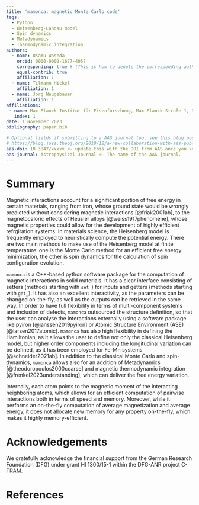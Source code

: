 ```yaml
---
title: 'mamonca: magnetic Monte Carlo code'
tags:
  - Python
  - Heisenberg-Landau model
  - Spin dynamics
  - Metadynamics
  - Thermodynamic integration
authors:
  - name: Osamu Waseda
    orcid: 0000-0002-1677-4057
    corresponding: true # (This is how to denote the corresponding author)
    equal-contrib: true
    affiliation: 1
  - name: Tilmann Hickel
    affiliation: 1
  - name: Jörg Neugebauer
    affiliation: 1
affiliations:
 - name: Max-Planck-Institut für Eisenforschung, Max-Planck-Straße 1, D-40237 Düsseldorf, Germany
   index: 1
date: 1 November 2023
bibliography: paper.bib

# Optional fields if submitting to a AAS journal too, see this blog post:
# https://blog.joss.theoj.org/2018/12/a-new-collaboration-with-aas-publishing
aas-doi: 10.3847/xxxxx <- update this with the DOI from AAS once you know it.
aas-journal: Astrophysical Journal <- The name of the AAS journal.
---
```


# Summary

Magnetic interactions account for a significant portion of free energy in certain materials, ranging from iron, whose ground state would be wrongly predicted without considering magnetic interactions [@friak2001ab], to the magnetocaloric effects of Heusler alloys [@weiss1917phenomene], whose magnetic properties could allow for the development of highly efficient refrgiration systems. In materials science, the Heisenberg model is frequently employed to heuristically compute the potential energy. There are two main methods to make use of the Heisenberg model at finite temperature: one is the Monte Carlo method for an efficient free energy minimization, the other is spin dynamics for the calculation of spin configuration evolution.

`mamonca` is a C++-based python software package for the computation of magnetic interactions in solid materials. It has a clear interface consisting of setters (methods starting with `set_`) for inputs and getters (methods starting with `get_`). It has also an excellent interactivity, as the parameters can be changed on-the-fly, as well as the outputs can be retrieved in the same way. In order to have full flexibility in terms of multi-component systems and inclusion of defects, `mamonca` outsourced the structure definition, so that the user can analyse the interactions externally using a software package like pyiron [@janssen2019pyiron] or Atomic Structure Environment (ASE) [@larsen2017atomic]. `mamonca` has also high flexibility in defining the Hamiltonian, as it allows the user to define not only the classical Heisenberg model, but higher order components including the longitudinal variation can be defined, as it has been employed for Fe-Mn systems [@schneider2021ab]. In addition to the classical Monte Carlo and spin-dynamics, `mamonca` allows also for an addition of Metadynamics [@theodoropoulos2000coarse] and magnetic thermodynamic integration [@frenkel2023understanding], which can deliver the free energy variation.

Internally, each atom points to the magnetic moment of the interacting neighboring atoms, which allows for an efficient computation of pairwise interactions both in terms of speed and memory. Moreover, while it performs an on-the-fly computation of average magnetization and average energy, it does not allocate new memory for any property on-the-fly, which makes it highly memory-efficient.

# Acknowledgements

We gratefully acknowledge the financial support from the German Research Foundation (DFG) under grant HI 1300/15-1 within the DFG-ANR project C-TRAM.

# References
